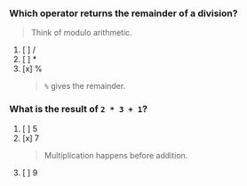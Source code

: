### Which operator returns the remainder of a division?
> Think of modulo arithmetic.
1. [ ] /
1. [ ] *
1. [x] %
    > `%` gives the remainder.

### What is the result of `2 * 3 + 1`?
1. [ ] 5
1. [x] 7
    > Multiplication happens before addition.
1. [ ] 9
